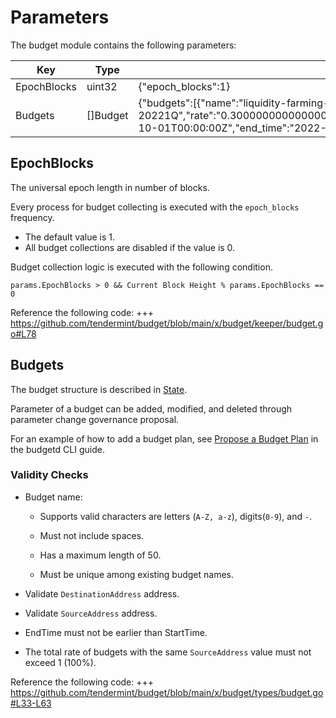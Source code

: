 <!-- order: 6 -->

# Parameters

The budget module contains the following parameters:


| Key         | Type     | Example                                                                                                                                                                                                                                                                                                                 |
|-------------|----------|-------------------------------------------------------------------------------------------------------------------------------------------------------------------------------------------------------------------------------------------------------------------------------------------------------------------------|
| EpochBlocks | uint32   | {"epoch_blocks":1}                                                                                                                                                                                                                                                                                                      |
| Budgets     | []Budget | {"budgets":[{"name":"liquidity-farming-20213Q-20221Q","rate":"0.300000000000000000","source_address":"cosmos17xpfvakm2amg962yls6f84z3kell8c5lserqta","destination_address":"cosmos1228ryjucdpdv3t87rxle0ew76a56ulvnfst0hq0sscd3nafgjpqqkcxcky","start_time":"2021-10-01T00:00:00Z","end_time":"2022-04-01T00:00:00Z"}]} |

## EpochBlocks

The universal epoch length in number of blocks.

Every process for budget collecting is executed with the `epoch_blocks` frequency.

- The default value is 1. 
- All budget collections are disabled if the value is 0. 

Budget collection logic is executed with the following condition. 

```
params.EpochBlocks > 0 && Current Block Height % params.EpochBlocks == 0
```

Reference the following code:
+++ https://github.com/tendermint/budget/blob/main/x/budget/keeper/budget.go#L78

## Budgets

The budget structure is described in [State](02_state.md).

Parameter of a budget can be added, modified, and deleted through parameter change governance proposal.

For an example of how to add a budget plan, see [Propose a Budget Plan](../../../docs/How-To/cli#propose-a-budget-plan) in the budgetd CLI guide. 

### Validity Checks

- Budget name: 

  - Supports valid characters are letters (`A-Z, a-z`), digits(`0-9`), and `-`. 

  - Must not include spaces. 

  - Has a maximum length of 50. 
  
  - Must be unique among existing budget names.

- Validate `DestinationAddress` address.

- Validate `SourceAddress` address.

- EndTime must not be earlier than StartTime.

- The total rate of budgets with the same `SourceAddress` value must not exceed 1 (100%).

Reference the following code:
+++ https://github.com/tendermint/budget/blob/main/x/budget/types/budget.go#L33-L63
